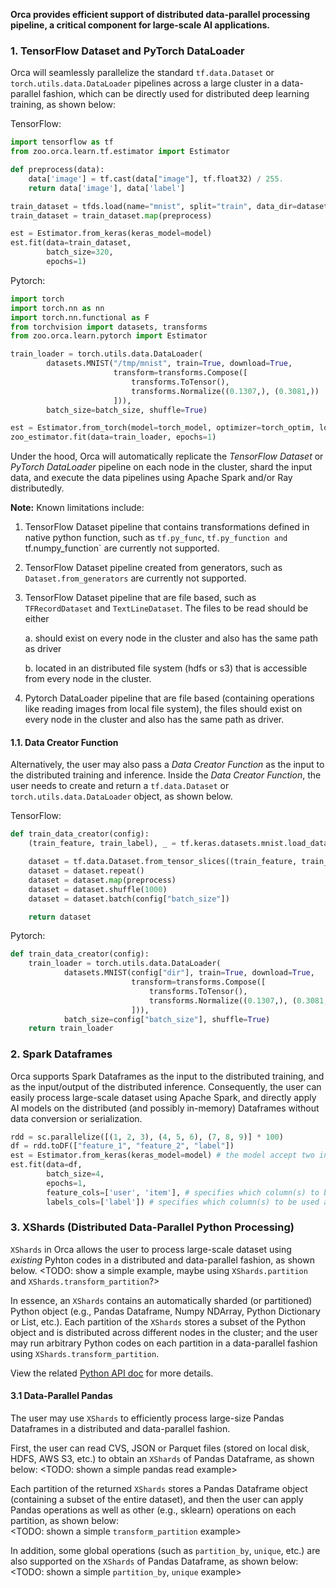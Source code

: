 **Orca provides efficient support of distributed data-parallel processing pipeline, a critical component for large-scale AI applications.**

### **1. TensorFlow Dataset and PyTorch DataLoader**

Orca will seamlessly parallelize the standard `tf.data.Dataset` or `torch.utils.data.DataLoader` pipelines across a large cluster in a data-parallel fashion, which can be directly used for distributed deep learning training, as shown below:

TensorFlow:
```python
import tensorflow as tf
from zoo.orca.learn.tf.estimator import Estimator

def preprocess(data):
    data['image'] = tf.cast(data["image"], tf.float32) / 255.
    return data['image'], data['label']

train_dataset = tfds.load(name="mnist", split="train", data_dir=dataset_dir)
train_dataset = train_dataset.map(preprocess)

est = Estimator.from_keras(keras_model=model)
est.fit(data=train_dataset,
        batch_size=320,
        epochs=1)
```

Pytorch:
```python
import torch
import torch.nn as nn
import torch.nn.functional as F
from torchvision import datasets, transforms
from zoo.orca.learn.pytorch import Estimator

train_loader = torch.utils.data.DataLoader(
        datasets.MNIST("/tmp/mnist", train=True, download=True,
                       transform=transforms.Compose([
                           transforms.ToTensor(),
                           transforms.Normalize((0.1307,), (0.3081,))
                       ])),
        batch_size=batch_size, shuffle=True)

est = Estimator.from_torch(model=torch_model, optimizer=torch_optim, loss=torch_criterion)
zoo_estimator.fit(data=train_loader, epochs=1)
```



Under the hood, Orca will automatically replicate the _TensorFlow Dataset_ or _PyTorch DataLoader_ pipeline on each node in the cluster, shard the input data, and execute the data pipelines using Apache Spark and/or Ray distributedly. 

**Note:** Known limitations include:
1. TensorFlow Dataset pipeline that contains transformations defined in native python function, such as `tf.py_func`, `tf.py_function
and `tf.numpy_function` are currently not supported.
2. TensorFlow Dataset pipeline created from generators, such as `Dataset.from_generators` are currently not supported.
3. TensorFlow Dataset pipeline that are file based, such as `TFRecordDataset` and `TextLineDataset`. The files to be read should be either

    a. should exist on every node in the cluster and also has the same path as driver

    b. located in an distributed file system (hdfs or s3) that is accessible from every node in the cluster.
4. Pytorch DataLoader pipeline that are file based (containing operations like reading images from local file system), the files should exist on every node in the cluster and also has the same path as driver.


#### **1.1. Data Creator Function**
Alternatively, the user may also pass a *Data Creator Function* as the input to the distributed training and inference. Inside the *Data Creator Function*, the user needs to create and return a `tf.data.Dataset` or `torch.utils.data.DataLoader` object, as shown below.

TensorFlow:
```python
def train_data_creator(config):
    (train_feature, train_label), _ = tf.keras.datasets.mnist.load_data()

    dataset = tf.data.Dataset.from_tensor_slices((train_feature, train_label))
    dataset = dataset.repeat()
    dataset = dataset.map(preprocess)
    dataset = dataset.shuffle(1000)
    dataset = dataset.batch(config["batch_size"])

    return dataset
```

Pytorch:
```python
def train_data_creator(config):
    train_loader = torch.utils.data.DataLoader(
            datasets.MNIST(config["dir"], train=True, download=True,
                           transform=transforms.Compose([
                               transforms.ToTensor(),
                               transforms.Normalize((0.1307,), (0.3081,))
                           ])),
            batch_size=config["batch_size"], shuffle=True)
    return train_loader
```

### **2. Spark Dataframes**
Orca supports Spark Dataframes as the input to the distributed training, and as the input/output of the distributed inference. Consequently, the user can easily process large-scale dataset using Apache Spark, and directly apply AI models on the distributed (and possibly in-memory) Dataframes without data conversion or serialization. 

```python
rdd = sc.parallelize([(1, 2, 3), (4, 5, 6), (7, 8, 9)] * 100)
df = rdd.toDF(["feature_1", "feature_2", "label"])
est = Estimator.from_keras(keras_model=model) # the model accept two inputs and one label
est.fit(data=df,
        batch_size=4,
        epochs=1,
        feature_cols=['user', 'item'], # specifies which column(s) to be used as inputs
        labels_cols=['label']) # specifies which column(s) to be used as labels
```

### **3. XShards (Distributed Data-Parallel Python Processing)**

`XShards` in Orca allows the user to process large-scale dataset using *existing* Pyhton codes in a distributed and data-parallel fashion, as shown below. 
<TODO: show a simple example, maybe using `XShards.partition` and `XShards.transform_partition`?>

In essence, an `XShards` contains an automatically sharded (or partitioned) Python object (e.g., Pandas Dataframe, Numpy NDArray,  Python Dictionary or List, etc.). Each partition of the `XShards` stores a subset of the Python object and is distributed across different nodes in the cluster; and the user may run arbitrary Python codes on each partition in a data-parallel fashion using `XShards.transform_partition`.

View the related [Python API doc]() for more details.
 
#### **3.1 Data-Parallel Pandas**
The user may use `XShards` to efficiently process large-size Pandas Dataframes in a distributed and data-parallel fashion.

First, the user can read CVS, JSON or Parquet files (stored on local disk, HDFS, AWS S3, etc.) to obtain an `XShards` of Pandas Dataframe, as shown below:
<TODO: shown a simple pandas read example>

Each partition of the returned `XShards` stores a Pandas Dataframe object (containing a subset of the entire dataset), and then the user can apply Pandas operations as well as other (e.g., sklearn) operations on each partition, as shown below:   
<TODO: shown a simple `transform_partition` example>

In addition, some global operations  (such as `partition_by`, `unique`, etc.) are also supported on the `XShards` of Pandas Dataframe, as shown below:
<TODO: shown a simple `partition_by`, `unique` example>
